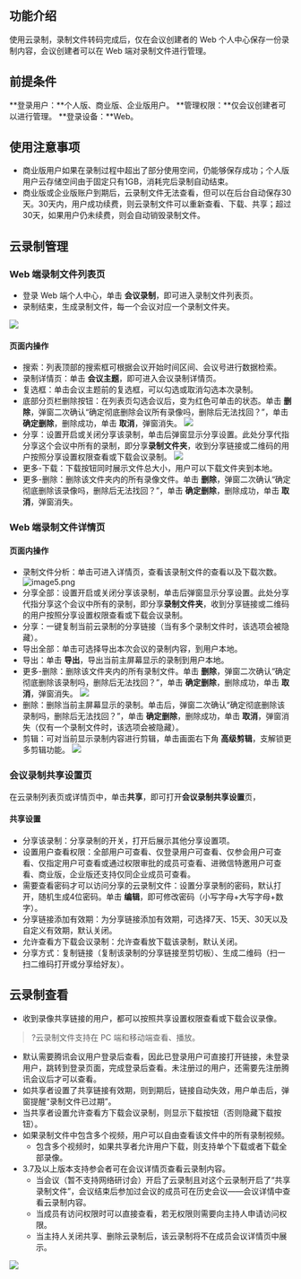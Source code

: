 ## 功能介绍
使用云录制，录制文件转码完成后，仅在会议创建者的 Web 个人中心保存一份录制内容，会议创建者可以在 Web 端对录制文件进行管理。

## 前提条件
**登录用户：**个人版、商业版、企业版用户。
**管理权限：**仅会议创建者可以进行管理。
**登录设备：**Web。

## 使用注意事项
- 商业版用户如果在录制过程中超出了部分使用空间，仍能够保存成功；个人版用户云存储空间由于固定只有1GB，消耗完后录制自动结束。
- 商业版或企业版账户到期后，云录制文件无法查看，但可以在后台自动保存30天。30天内，用户成功续费，则云录制文件可以重新查看、下载、共享；超过30天，如果用户仍未续费，则会自动销毁录制文件。

## 云录制管理
### Web 端录制文件列表页
- 登录 Web 端个人中心，单击 **会议录制**，即可进入录制文件列表页。
- 录制结束，生成录制文件，每一个会议对应一个录制文件夹。

![](https://qcloudimg.tencent-cloud.cn/raw/54e303d12b5348dc081256aad2f741b5.png)

#### 页面内操作
- 搜索：列表顶部的搜索框可根据会议开始时间区间、会议号进行数据检索。
- 录制详情页：单击 **会议主题**，即可进入会议录制详情页。
- 复选框：单击会议主题前的复选框，可以勾选或取消勾选本次录制。
- 底部分页栏删除按钮：在列表页勾选会议后，变为红色可单击的状态。单击 **删除**，弹窗二次确认“确定彻底删除会议所有录像吗，删除后无法找回？”，单击 **确定删除**，删除成功，单击 **取消**，弹窗消失。
![](https://qcloudimg.tencent-cloud.cn/raw/8faccf82381bbf7aaf3e18897d68846f.png)
- 分享：设置开启或关闭分享该录制，单击后弹窗显示分享设置。此处分享代指分享这个会议中所有的录制，即分享**录制文件夹**，收到分享链接或二维码的用户按照分享设置权限查看或下载会议录制。
![](https://qcloudimg.tencent-cloud.cn/raw/5e4e1fd113cd65676d3c855a15bebfcd.png)
- 更多-下载：下载按钮同时展示文件总大小，用户可以下载文件夹到本地。
- 更多-删除：删除该文件夹内的所有录像文件。单击 **删除**，弹窗二次确认“确定彻底删除该录像吗，删除后无法找回？”，单击 **确定删除**，删除成功，单击 **取消**，弹窗消失。


### Web 端录制文件详情页 
#### 页面内操作
- 录制文件分析：单击可进入详情页，查看该录制文件的查看以及下载次数。
![image5.png](https://cdn.meeting.tencent.com/upload/Website/support-center/meeting-6290475a60a55.png)
- 分享全部：设置开启或关闭分享该录制，单击后弹窗显示分享设置。此处分享代指分享这个会议中所有的录制，即分享**录制文件夹**，收到分享链接或二维码的用户按照分享设置权限查看或下载会议录制。
- 分享：一键复制当前云录制的分享链接（当有多个录制文件时，该选项会被隐藏）。
- 导出全部：单击可选择导出本次会议的录制内容，到用户本地。
- 导出：单击 **导出**，导出当前主屏幕显示的录制到用户本地。
- 更多-删除：删除该文件夹内的所有录制文件。单击 **删除**，弹窗二次确认“确定彻底删除该录制吗，删除后无法找回？”，单击 **确定删除**，删除成功，单击 **取消**，弹窗消失。
![](https://qcloudimg.tencent-cloud.cn/raw/452a6fbc2925b2a2d9b5f490a1c5e7c5.png)
- 删除：删除当前主屏幕显示的录制。单击后，弹窗二次确认“确定彻底删除该录制吗，删除后无法找回？”，单击 **确定删除**，删除成功，单击 **取消**，弹窗消失（仅有一个录制文件时，该选项会被隐藏）。
- 剪辑：可对当前显示录制内容进行剪辑，单击画面右下角 **高级剪辑**，支解锁更多剪辑功能。
![](https://qcloudimg.tencent-cloud.cn/raw/44b99855997dec6d25c2b36dfb1ca39e.png)

### 会议录制共享设置页
在云录制列表页或详情页中，单击**共享**，即可打开**会议录制共享设置**页，

#### 共享设置
- 分享该录制：分享录制的开关，打开后展示其他分享设置项。
- 设置用户查看权限：全部用户可查看、仅登录用户可查看、仅参会用户可查看、仅指定用户可查看或通过权限审批的成员可查看、进微信特邀用户可查看、商业版，企业版还支持仅同企业成员可查看。
- 需要查看密码才可以访问分享的云录制文件：设置分享录制的密码，默认打开，随机生成4位密码。单击 **编辑**，即可修改密码（小写字母+大写字母+数字）。
- 分享链接添加有效期：为分享链接添加有效期，可选择7天、15天、30天以及自定义有效期，默认关闭。
- 允许查看方下载会议录制：允许查看放下载该录制，默认关闭。
- 分享方式：复制链接（复制该录制的分享链接至剪切板）、生成二维码（扫一扫二维码打开或分享给好友）。


## 云录制查看
- 收到录像共享链接的用户，都可以按照共享设置权限查看或下载会议录像。
>?云录制文件支持在 PC 端和移动端查看、播放。
- 默认需要腾讯会议用户登录后查看，因此已登录用户可直接打开链接，未登录用户，跳转到登录页面，完成登录后查看。未注册过的用户，还需要先注册腾讯会议后才可以查看。
- 如共享者设置了共享链接有效期，则到期后，链接自动失效，用户单击后，弹窗提醒“录制文件已过期”。
- 当共享者设置允许查看方下载会议录制，则显示下载按钮（否则隐藏下载按钮）。
- 如果录制文件中包含多个视频，用户可以自由查看该文件中的所有录制视频。
	- 包含多个视频时，如果共享者允许用户下载，则支持单个下载或者下载全部录像。
- 3.7及以上版本支持参会者可在会议详情页查看云录制内容。
  - 当会议（暂不支持网络研讨会）开启了云录制且对这个云录制开启了“共享录制文件”，会议结束后参加过会议的成员可在历史会议——会议详情中查看云录制内容。
  - 当成员有访问权限时可以直接查看，若无权限则需要向主持人申请访问权限。
  - 当主持人关闭共享、删除云录制后，该云录制将不在成员会议详情页中展示。

![](https://qcloudimg.tencent-cloud.cn/raw/c2a15ce02402bcd16e9b0a086fbb4d1e.png)
